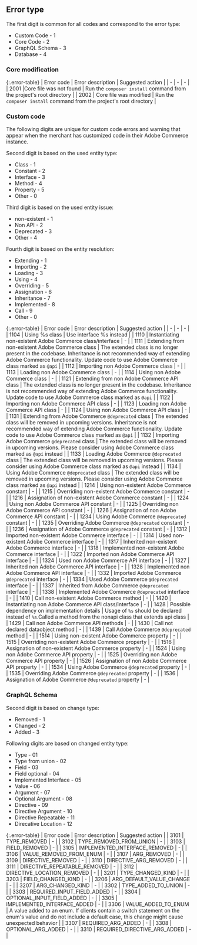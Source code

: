 <!--Note: The error code tables in this file are auto-generated from source code. To request changes to error code descriptions or suggestions, submit a GitHub issue to [Adobe Commerce repository](https://repo.magento.com/).-->
## Error type

The first digit is common for all codes and correspond to the error type:

*  Custom Code - 1
*  Core Code - 2
*  GraphQL Schema - 3
*  Database - 4

### Core modification

{:.error-table}
| Error code | Error description | Suggested action |
| - | - | - |
| 2001 |Core file was not found | Run the `composer install` command from the project's root directory |
| 2002 | Core file was modified | Run the `composer install` command from the project's root directory |

### Custom code

The following digits are unique for custom code errors and warning that appear when the merchant has customized code in their Adobe Commerce instance.

Second digit is based on the used entity type:

*  Class - 1
*  Constant - 2
*  Interface - 3
*  Method - 4
*  Property - 5
*  Other - 0

Third digit is based on the used entity issue:

*  non-existent - 1
*  Non API - 2
*  Deprecated - 3
*  Other - 4

Fourth digit is based on the entity resolution:

*  Extending - 1
*  Importing - 2
*  Loading - 3
*  Using - 4
*  Overriding - 5
*  Assignation - 6
*  Inheritance - 7
*  Implemented - 8
*  Call - 9
*  Other - 0

{:.error-table}
| Error code | Error description | Suggested action |
| - | - | - |
| 1104 | Using %s class | Use interface %s instead |
| 1110 | Instantiating non-existent Adobe Commerce class/interface | - |
| 1111 | Extending from non-existent Adobe Commerce class | The extended class is no longer present in the codebase. Inheritance is not recommended way of extending Adobe Commerce functionality. Update code to use Adobe Commerce class marked as `@api` |
| 1112 | Importing non Adobe Commerce class | - |
| 1113 | Loading non Adobe Commerce class | - |
| 1114 | Using non Adobe Commerce class | - |
| 1121 | Extending from non Adobe Commerce API class | The extended class is no longer present in the codebase. Inheritance is not recommended way of extending Adobe Commerce functionality. Update code to use Adobe Commerce class marked as `@api` |
| 1122 | Importing non Adobe Commerce API class | - |
| 1123 | Loading non Adobe Commerce API class | - |
| 1124 | Using non Adobe Commerce API class | - |
| 1131 | Extending from Adobe Commerce ``@deprecated`` class | The extended class will be removed in upcoming versions. Inheritance is not recommended way of extending Adobe Commerce functionality. Update code to use Adobe Commerce class marked as `@api` |
| 1132 | Importing Adobe Commerce `@deprecated` class | The extended class will be removed in upcoming versions. Please consider using Adobe Commerce class marked as `@api` instead |
| 1133 | Loading Adobe Commerce `@deprecated` class | The extended class will be removed in upcoming versions. Please consider using Adobe Commerce class marked as `@api` instead |
| 1134 | Using Adobe Commerce `@deprecated` class | The extended class will be removed in upcoming versions. Please consider using Adobe Commerce class marked as `@api` instead |
| 1214 | Using non-existent Adobe Commerce constant | - |
| 1215 | Overriding non-existent Adobe Commerce constant | - |
| 1216 | Assignation of non-existent Adobe Commerce constant | - |
| 1224 | Using non Adobe Commerce API constant | - |
| 1225 | Overriding non Adobe Commerce API constant | - |
| 1226 | Assignation of non Adobe Commerce API constant | - |
| 1234 | Using Adobe Commerce `@deprecated` constant | - |
| 1235 | Overriding Adobe Commerce `@deprecated` constant | - |
| 1236 | Assignation of Adobe Commerce `@deprecated` constant | - |
| 1312 | Imported non-existent Adobe Commerce interface | - |
| 1314 | Used non-existent Adobe Commerce interface | - |
| 1317 | Inherited non-existent Adobe Commerce interface | - |
| 1318 | Implemented non-existent Adobe Commerce interface | - |
| 1322 | Imported non Adobe Commerce API interface | - |
| 1324 | Used non Adobe Commerce API interface | - |
| 1327 | Inherited non Adobe Commerce API interface | - |
| 1328 | Implemented non Adobe Commerce API interface | - |
| 1332 | Imported Adobe Commerce `@deprecated` interface | - |
| 1334 | Used Adobe Commerce `@deprecated` interface | - |
| 1337 | Inherited from Adobe Commerce `@deprecated` interface | - |
| 1338 | Implemented Adobe Commerce `@deprecated` interface | - |
| 1410 | Call non-existent Adobe Commerce method | - |
| 1420 | Instantiating non Adobe Commerce API class/interface | - |
| 1428 | Possible dependency on implementation details | Usage of `%s` should be declared instead of `%s`.Called a method from the nonapi class that extends api class |
| 1429 | Call non Adobe Commerce API methods | - |
| 1430 | Call not declared dataobject method | - |
| 1439 | Call Adobe Commerce `@deprecated` method | - |
| 1514 | Using non-existent Adobe Commerce property | - |
| 1515 | Overriding non-existent Adobe Commerce property | - |
| 1516 | Assignation of non-existent Adobe Commerce property | - |
| 1524 | Using non Adobe Commerce API property | - |
| 1525 | Overriding non Adobe Commerce API property | - |
| 1526 | Assignation of non Adobe Commerce API property | - |
| 1534 | Using Adobe Commerce `@deprecated` property | - |
| 1535 | Overriding Adobe Commerce `@deprecated` property | - |
| 1536 | Assignation of Adobe Commerce `@deprecated` property | - |

### GraphQL Schema

Second digit is based on change type:

*  Removed - 1
*  Changed - 2
*  Added - 3

Following digits are based on changed entity type:

*  Type - 01
*  Type from union - 02
*  Field - 03
*  Field optional - 04
*  Implemented Interface - 05
*  Value - 06
*  Argument - 07
*  Optional Argument - 08
*  Directive - 09
*  Directive Argument - 10
*  Directive Repeatable - 11
*  Direcative Location - 12

{:.error-table}
| Error code | Error description | Suggested action |
| 3101 | TYPE_REMOVED | - |
| 3102 | TYPE_REMOVED_FROM_UNION | - |
| 3103 | FIELD_REMOVED | - |
| 3105 | IMPLEMENTED_INTERFACE_REMOVED | - |
| 3106 | VALUE_REMOVED_FROM_ENUM | - |
| 3107 | ARG_REMOVED | - |
| 3109 | DIRECTIVE_REMOVED | - |
| 3110 | DIRECTIVE_ARG_REMOVED | - |
| 3111 | DIRECTIVE_REPEATABLE_REMOVED | - |
| 3112 | DIRECTIVE_LOCATION_REMOVED | - |
| 3201 | TYPE_CHANGED_KIND | - |
| 3203 | FIELD_CHANGED_KIND | - |
| 3206 | ARG_DEFAULT_VALUE_CHANGE | - |
| 3207 | ARG_CHANGED_KIND | - |
| 3302 | TYPE_ADDED_TO_UNION | - |
| 3303 | REQUIRED_INPUT_FIELD_ADDED | - |
| 3304 | OPTIONAL_INPUT_FIELD_ADDED | - |
| 3305 | IMPLEMENTED_INTERFACE_ADDED | - |
| 3306 | VALUE_ADDED_TO_ENUM | A value added to an enum. If clients contain a switch statement on the enum's value and do not include a default case, this change might cause unexpected behavior |
| 3307 | REQUIRED_ARG_ADDED | - |
| 3308 | OPTIONAL_ARG_ADDED | - |
| 3310 | REQUIRED_DIRECTIVE_ARG_ADDED | - |
